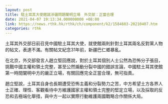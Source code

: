 ```yaml
---
layout: post
title: 駐土耳其大使館就涉疆問題闡明立場　外交部：正當合理
date: 2021-04-07 19:13:34.000000000 +08:00
link: https://news.rthk.hk/rthk/ch/component/k2/1584603-20210407.htm
categories: rthk
---
```


土耳其外交部日前召見中國駐土耳其大使，就使館兩則針對土耳其兩名反對黨人物的帖文，表達不滿。有關帖文紀念31年前，新疆巴仁鄉暴亂。

在北京，外交部發言人趙立堅回應說，對於土耳其個別人士公然為恐怖分子張目，挑戰中國主權和領土完整，甚至公然煽動分裂中國的錯誤言論，中國駐土耳其使館第一時間闡明中方的嚴正立場，有關回應完全正當合理，無可指責。

趙立堅說，土耳其自身也長期遭受恐怖主義和分裂勢力之苦，中方希望土方各界人士正確、理性、客觀看待中方維護國家主權和領土完整的堅定立場，以及採取的反恐和去極端化舉措，與中方一起以實際行動維護兩國戰略合作關係大局。
